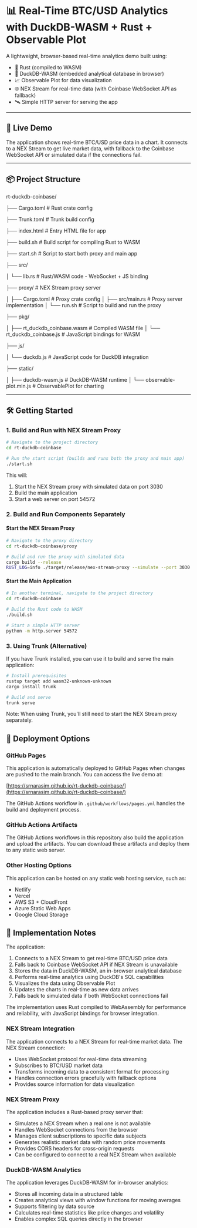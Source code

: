 # 📊 Real-Time BTC/USD Analytics with DuckDB-WASM + Rust + Observable Plot

A lightweight, browser-based real-time analytics demo built using:

- 🦀 Rust (compiled to WASM)
- 🧩 DuckDB-WASM (embedded analytical database in browser)
- 📈 Observable Plot for data visualization
- 🌐 NEX Stream for real-time data (with Coinbase WebSocket API as fallback)
- 🛰️ Simple HTTP server for serving the app

---

## 🚀 Live Demo

The application shows real-time BTC/USD price data in a chart. It connects to a NEX Stream to get live market data, with fallback to the Coinbase WebSocket API or simulated data if the connections fail.

---

## 📦 Project Structure

rt-duckdb-coinbase/

├── Cargo.toml # Rust crate config

├── Trunk.toml # Trunk build config

├── index.html # Entry HTML file for app

├── build.sh # Build script for compiling Rust to WASM

├── start.sh # Script to start both proxy and main app

├── src/

│ └── lib.rs # Rust/WASM code - WebSocket + JS binding

├── proxy/ # NEX Stream proxy server

│ ├── Cargo.toml # Proxy crate config
│ ├── src/main.rs # Proxy server implementation
│ └── run.sh # Script to build and run the proxy

├── pkg/

│ ├── rt_duckdb_coinbase.wasm # Compiled WASM file
│ └── rt_duckdb_coinbase.js # JavaScript bindings for WASM

├── js/

│ └── duckdb.js # JavaScript code for DuckDB integration

├── static/

│ ├── duckdb-wasm.js # DuckDB-WASM runtime
│ └── observable-plot.min.js # ObservablePlot for charting

---

## 🛠️ Getting Started

### 1. Build and Run with NEX Stream Proxy

```bash
# Navigate to the project directory
cd rt-duckdb-coinbase

# Run the start script (builds and runs both the proxy and main app)
./start.sh
```

This will:
1. Start the NEX Stream proxy with simulated data on port 3030
2. Build the main application
3. Start a web server on port 54572

### 2. Build and Run Components Separately

#### Start the NEX Stream Proxy

```bash
# Navigate to the proxy directory
cd rt-duckdb-coinbase/proxy

# Build and run the proxy with simulated data
cargo build --release
RUST_LOG=info ./target/release/nex-stream-proxy --simulate --port 3030
```

#### Start the Main Application

```bash
# In another terminal, navigate to the project directory
cd rt-duckdb-coinbase

# Build the Rust code to WASM
./build.sh

# Start a simple HTTP server
python -m http.server 54572
```

### 3. Using Trunk (Alternative)

If you have Trunk installed, you can use it to build and serve the main application:

```bash
# Install prerequisites
rustup target add wasm32-unknown-unknown
cargo install trunk

# Build and serve
trunk serve
```

Note: When using Trunk, you'll still need to start the NEX Stream proxy separately.

## 🚀 Deployment Options

### GitHub Pages

This application is automatically deployed to GitHub Pages when changes are pushed to the main branch. You can access the live demo at:

[https://srnarasim.github.io/rt-duckdb-coinbase/](https://srnarasim.github.io/rt-duckdb-coinbase/)

The GitHub Actions workflow in `.github/workflows/pages.yml` handles the build and deployment process.

### GitHub Actions Artifacts

The GitHub Actions workflows in this repository also build the application and upload the artifacts. You can download these artifacts and deploy them to any static web server.

### Other Hosting Options

This application can be hosted on any static web hosting service, such as:

- Netlify
- Vercel
- AWS S3 + CloudFront
- Azure Static Web Apps
- Google Cloud Storage

## 📝 Implementation Notes

The application:

1. Connects to a NEX Stream to get real-time BTC/USD price data
2. Falls back to Coinbase WebSocket API if NEX Stream is unavailable
3. Stores the data in DuckDB-WASM, an in-browser analytical database
4. Performs real-time analytics using DuckDB's SQL capabilities
5. Visualizes the data using Observable Plot
6. Updates the charts in real-time as new data arrives
7. Falls back to simulated data if both WebSocket connections fail

The implementation uses Rust compiled to WebAssembly for performance and reliability, with JavaScript bindings for browser integration.

### NEX Stream Integration

The application connects to a NEX Stream for real-time market data. The NEX Stream connection:

- Uses WebSocket protocol for real-time data streaming
- Subscribes to BTC/USD market data
- Transforms incoming data to a consistent format for processing
- Handles connection errors gracefully with fallback options
- Provides source information for data visualization

### NEX Stream Proxy

The application includes a Rust-based proxy server that:

- Simulates a NEX Stream when a real one is not available
- Handles WebSocket connections from the browser
- Manages client subscriptions to specific data subjects
- Generates realistic market data with random price movements
- Provides CORS headers for cross-origin requests
- Can be configured to connect to a real NEX Stream when available

### DuckDB-WASM Analytics

The application leverages DuckDB-WASM for in-browser analytics:

- Stores all incoming data in a structured table
- Creates analytical views with window functions for moving averages
- Supports filtering by data source
- Calculates real-time statistics like price changes and volatility
- Enables complex SQL queries directly in the browser
